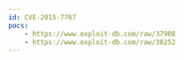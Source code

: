 ```yaml
---
id: CVE-2015-7767
pocs:
    - https://www.exploit-db.com/raw/37908
    - https://www.exploit-db.com/raw/38252
---
```

